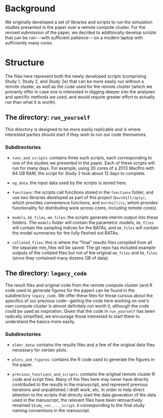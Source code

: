 # Background

We originally developed a set of libraries and scripts to run the simulation studies presented in the paper over a remote compute cluster. For the revised submission of the paper, we decided to additionally develop scripts that can be run---with sufficient patience---on a modern laptop with sufficiently many cores.

# Structure

The files here represent both the newly developed scripts (comprising Study 1, Study 2, and Study 2e) that can be more easily run without a remote cluster, as well as the code used for the remote cluster (which  we primarily offer in case one is interested in digging deeper into the analyses and specific methods we used, and would require greater effort to actually run than what it is worth).

## The directory: `run_yourself`

This directory is designed to be more easily replicable and is where interested parties should start if they wish to run our code themselves.

### Subdirectories

* `runs_and_scripts`: contains three such scripts, each corresponding to one of the studies we presented in the paper. Each of these scripts will run for many days. For example, using 20 cores of a 2013 MacPro with 64 GB RAM, the script for Study 2 took about 12 days to complete. 

* `og_data`: the input data used by the scripts is stored here.

* `functions`: the scripts call functions stored in the `functions` folder, and use two libraries developed as part of this project (`burchill/zplyr`, which provides convenience functions, and `burchill/cs`, which provides functionality for distributing work across cores, including remote cores). 

* `models`, `bb_files`, `mm_files`: the scripts generate interim output into these folders. The `models` folder will contain the parametric models, `bb_files` will contain the sampling indices for the BATAs, and `mm_files` will contain the model summaries for the fully fleshed out BATAs. 

* `collated_files`: this is where the "final" results files compiled from all the separate mm_files will be saved.  The git repo has included example outputs of the collated files but not of the original `mm_files` and `bb_files` (since they contained many dozens GB of data).

## The directory: `legacy_code`

The result files and original code from the remote compute cluster (and R code used to generate figures for the paper) can be found in the subdirectory `legacy_code`. We offer these files for those curious about the specifics of our previous code--getting the code here working on one's own compute cluster is almost definitely not worth it, although the code could be used as inspiration. Given that the code in `run_yourself` has been radically simplified, we encourage those interested to start there to understand the basics more easily.

### Subdirectories

* `older_data`: contains the results files and a few of the original data files necessary for certain plots.

* `plots_and_figures`: contains the R code used to generate the figures in the paper. 

* `previous_functions_and_scripts`: contains the original remote cluster R code and script files. Many of the files here may never have directly contributed to the results in the manuscript, and represent previous iterations and unpublished / draft work, etc. In order to help direct attention to the scripts that directly start the data generation of the data used in the manuscript, the relevant files have been retroactively renamed `Study_<n>_..._script.R` corresponding to the final study naming conventions in the manuscript.


